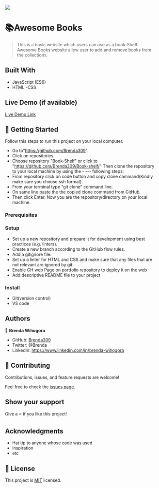 ![](https://img.shields.io/badge/Microverse-blueviolet)

# 📚Awesome Books

> This is a basic website which users can use as a book-Shelf. Awesome Books website allow user to add and remove books from the collections.


## Built With

- JavaScript (ES6)
- HTML
-CSS

## Live Demo (if available)

[Live Demo Link](https://livedemo.com)


## 🔰 Getting Started
Follow this steps to run this project on your local computer.

- Go to"https://github.com/Brenda309".
- Click on repositories.
- Choose repository "Book-Shelf" or click to "https://github.com/Brenda309/Book-shelf/" Then clone the repository to your local machine by using the - --- following steps:
- From repository click on code button and copy clone cammand(Kindly make sure you choose ssh format).
- From your terminal type "git clone" command line.
- On same line paste the the copied clone command from GitHub.
- Then click Enter. Now you are the repository/directory on your local machine.


### Prerequisites

### Setup
- Set up a new repository and prepare it for development using best practices (e.g. linters).
- Create a new branch according to the GitHub flow rules.
- Add a gitignore file.
- Set up a linter for HTML and CSS and make sure that any files that are not relevant are ignored by git.
- Enable GH web Page on portfolio repository to deploy it on the web
- Add descriptive README file to your project
### Install
- Git(version control)
- VS code

## Authors

👤 **Brenda Wihogora**

- GitHub: [Brenda309](https://github.com/Brenda309)
- Twitter: @Brenda
- LinkedIn: https://www.linkedin.com/in/brenda-wihogora

## 🤝 Contributing

Contributions, issues, and feature requests are welcome!

Feel free to check the [issues page](../../issues/).

## Show your support

Give a ⭐️ if you like this project!

## Acknowledgments

- Hat tip to anyone whose code was used
- Inspiration
- etc

## 📝 License

This project is [MIT](./MIT.md) licensed.
